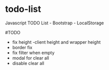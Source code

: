 # todo-list

Javascript TODO List - Bootstrap - LocalStorage

#TODO

- fix height -client height and wrapper height
- border fix
- fix filter when empty
- modal for clear all
- disable clear all
